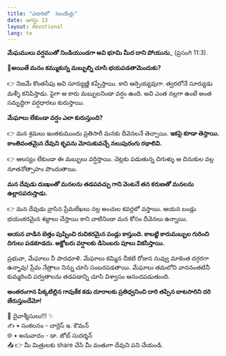 ```yaml
---
title: "ఎడారిలో  సెలయేర్లు"
date: ఆగస్టు 13
layout: devotional
lang: te
---
```



**మేఘములు వర్షముతో నిండియుండగా అవి భూమి మీద దాని పోయును**_ (ప్రసంగి 11:3). 

**📖అయితే మనం కమ్ముకున్న మబ్బుల్ని చూసి భయపడతామెందుకు?**

👉 నిజమే కొంతసేపు అవి సూర్యుణ్ణి కప్పేస్తాయి. కాని ఆర్పెయ్యవుగా. త్వరలోనే సూర్యుడు మళ్ళీ కనిపిస్తాడు. పైగా ఆ కారు మబ్బులనిండా వర్షం ఉంది. అవి ఎంత నల్లగా ఉంటే అంత సమృద్ధిగా వర్షధారలు కురుస్తాయి.

**మేఘాలు లేకుండా వర్షం ఎలా కురుస్తుంది?**

👉 మన శ్రమలు ఇంతకుముందు ప్రతిసారీ మనకు దీవెనలనే తెచ్చాయి. **ఇకపై కూడా తెస్తాయి. కాంతివంతమైన దేవుని కృపను మోసుకువచ్చే నలుపురంగు రథాలివి.**

👉 ఆలస్యం లేకుండా ఈ మబ్బులు వర్షిస్తాయి. చెట్లకు పడుతున్న చిగుళ్ళు ఆ చినుకుల వల్ల నూతనోత్సాహం పొందుతాయి. 

**మన దేవుడు దుఃఖంతో మనలను తడపవచ్చు గాని వెంటనే తన కరుణతో మనలను ఉల్లాసపరుస్తాడు.**

👉 మన దేవుడు వ్రాసిన ప్రేమలేఖలు నల్ల అంచుల కవర్లలో వస్తాయి. ఆయన బండ్లు భయంకరమైన శబ్దాలు చేస్తాయి కాని వాటినిండా మన కోసం దీవెనలు ఉన్నాయి.

 **ఆయన వాడిన బెత్తం పుష్పించి రుచికరమైన పండ్లు కాస్తుంది. కాబట్టి కారుమబ్బుల గురించి దిగులు పడకూడదు. అక్టోబరు వర్షాలకు డిసెంబరు పూలు వికసిస్తాయి.**

ప్రభువా, మేఘాలు నీ పాదధూళి. మేఘాలు కమ్మిన చీకటి రోజున నువ్వు మాకెంత దగ్గరగా ఉన్నావు! ప్రేమ నేత్రాలు నిన్ను చూసి సంబరపడతాయి. మేఘాలు తమలోని వాననంతటినీ కుమ్మరించి పర్వతాలను తడపడాన్ని చూసి విశ్వాసం ఆనందపడుతుంది.

**అంతరంగాన పిక్కటిల్లిన గావుకేక కడు దూరాలకు ప్రతిధ్వనించి దారి తప్పిన బాటసారిని దరి జేరుస్తుందేమో!**

<div class="blessing">🙏 <span class="bless-text">దైవాశ్శీసులు!!!</span> ✨</div>

<div class="credit">✍️ <span class="credit-text">▪ సంకలనం - చార్లెస్ ఇ. కౌమన్</span></div>
<div class="credit">🌐 <span class="credit-text">▪ అనువాదం - డా. జోబ్ సుదర్శన్</span></div>


<div class="share">📤 👉 <span class="share-text">మీ మిత్రులకు share చేసి మీ వంతుగా దేవుని పని చేయండి.</span></div>
